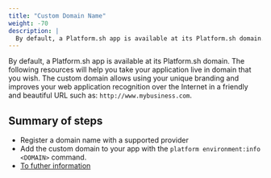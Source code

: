 ```yaml
---
title: "Custom Domain Name"
weight: -70
description: |
  By default, a Platform.sh app is available at its Platform.sh domain. The following resources will help you take your application live in domain that you wish.
---
```



By default, a Platform.sh app is available at its Platform.sh domain. The following resources will help you take your application live in domain that you wish. The custom domain allows using your unique branding and improves your web application recognition over the Internet in a friendly and beautiful URL such as: `http://www.mybusiness.com`.

## Summary of steps

* Register a domain name with a supported provider
* Add the custom domain to your app with the `platform environment:info <DOMAIN>` command.
* [To futher information](/golive/steps/_index.md)

